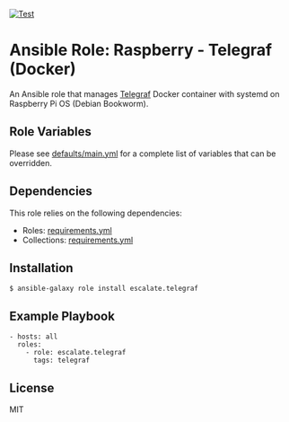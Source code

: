 [![Test](https://github.com/escalate/ansible-raspberry-telegraf-docker/actions/workflows/test.yml/badge.svg?branch=master&event=push)](https://github.com/escalate/ansible-raspberry-telegraf-docker/actions/workflows/test.yml)

# Ansible Role: Raspberry - Telegraf (Docker)

An Ansible role that manages [Telegraf](https://www.influxdata.com/time-series-platform/telegraf/) Docker container with systemd on Raspberry Pi OS (Debian Bookworm).

## Role Variables

Please see [defaults/main.yml](https://github.com/escalate/ansible-raspberry-telegraf-docker/blob/master/defaults/main.yml) for a complete list of variables that can be overridden.

## Dependencies

This role relies on the following dependencies:

* Roles: [requirements.yml](https://github.com/escalate/ansible-raspberry-telegraf-docker/blob/master/requirements.yml)
* Collections: [requirements.yml](https://github.com/escalate/ansible-raspberry-telegraf-docker/blob/master/requirements.yml)

## Installation

```
$ ansible-galaxy role install escalate.telegraf
```

## Example Playbook

```
- hosts: all
  roles:
    - role: escalate.telegraf
      tags: telegraf
```

## License

MIT
